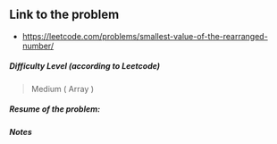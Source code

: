 ## Link to the problem
 
 - https://leetcode.com/problems/smallest-value-of-the-rearranged-number/
 
##### Difficulty Level (according to Leetcode)
 
 > Medium ( Array )
 
##### Resume of the problem:



##### Notes
  